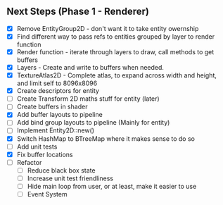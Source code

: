 ## Next Steps (Phase 1 - Renderer)
- [x] Remove EntityGroup2D - don't want it to take entity owernship
- [x] Find different way to pass refs to entities grouped by layer to render function
- [x] Render function - iterate through layers to draw, call methods to get buffers
- [x] Layers - Create and write to buffers when needed.
- [x] TextureAtlas2D - Complete atlas, to expand across width and height, and limit self to 8096x8096
- [x] Create descriptors for entity
- [ ] Create Transform 2D maths stuff for entity (later)
- [ ] Create buffers in shader
- [x] Add buffer layouts to pipeline
- [ ] Add bind group layouts to pipeline (Mainly for entity)
- [ ] Implement Entity2D::new()
- [x] Switch HashMap to BTreeMap where it makes sense to do so
- [ ] Add unit tests
- [x] Fix buffer locations
- [ ] Refactor
  - [ ] Reduce black box state
  - [ ] Increase unit test friendliness
  - [ ] Hide main loop from user, or at least, make it easier to use
  - [ ] Event System
